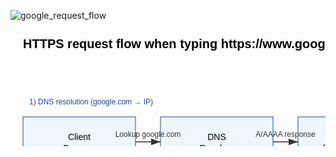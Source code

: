 ![google_request_flow](https://github.com/user-attachments/assets/270769e5-62bd-4e6b-be48-06a70fde395a)
<?xml version="1.0" ?>
<svg xmlns="http://www.w3.org/2000/svg" version="1.1" width="1400" height="520">
	<defs>
		<style type="text/css">
    .node { fill: #f9f9f9; stroke: #333; stroke-width: 1.5; rx: 10; ry: 10; }
    .node-accent { fill: #eef6ff; stroke: #1f4b99; }
    .node-sec { fill: #eefaf1; stroke: #1d7a46; }
    .title { font-size: 20px; font-family: Arial, sans-serif; font-weight: bold; }
    .label { font-size: 14px; font-family: Arial, sans-serif; }
    .small { font-size: 12px; font-family: Arial, sans-serif; fill: #333; }
    .arrow { stroke: #333; stroke-width: 1.5; marker-end: url(#arrowhead); fill: none; }
    .dashed { stroke-dasharray: 5,5; }
    .note { font-size: 12px; font-family: Arial, sans-serif; fill: #1f4b99; }
</style>
		<marker id="arrowhead" markerWidth="10" markerHeight="7" refX="10" refY="3.5" orient="auto">
			<polygon points="0 0, 10 3.5, 0 7" fill="#333"/>
		</marker>
	</defs>
	<text x="20" y="30" class="title">HTTPS request flow when typing https://www.google.com and pressing Enter</text>
	<rect x="20" y="140" width="180" height="80" class="node-accent"/>
	<text x="110.0" y="177.0" class="label" text-anchor="middle">Client</text>
	<text x="110.0" y="195.0" class="label" text-anchor="middle">Browser</text>
	<rect x="240" y="140" width="180" height="80" class="node-accent"/>
	<text x="330.0" y="177.0" class="label" text-anchor="middle">DNS</text>
	<text x="330.0" y="195.0" class="label" text-anchor="middle">Resolver</text>
	<rect x="460" y="140" width="180" height="80" class="node-accent"/>
	<text x="550.0" y="177.0" class="label" text-anchor="middle">Server IP</text>
	<text x="550.0" y="195.0" class="label" text-anchor="middle">(A/AAAA record)</text>
	<rect x="680" y="140" width="180" height="80" class="node-sec"/>
	<text x="770.0" y="177.0" class="label" text-anchor="middle">Network</text>
	<text x="770.0" y="195.0" class="label" text-anchor="middle">Firewall</text>
	<rect x="900" y="140" width="180" height="80" class="node-sec"/>
	<text x="990.0" y="177.0" class="label" text-anchor="middle">Load</text>
	<text x="990.0" y="195.0" class="label" text-anchor="middle">Balancer</text>
	<rect x="1120" y="140" width="180" height="80" class="node"/>
	<text x="1210.0" y="177.0" class="label" text-anchor="middle">Web Server</text>
	<text x="1210.0" y="195.0" class="label" text-anchor="middle">(HTTPS, :443)</text>
	<rect x="1340" y="140" width="180" height="80" class="node"/>
	<text x="1430.0" y="177.0" class="label" text-anchor="middle">Application</text>
	<text x="1430.0" y="195.0" class="label" text-anchor="middle">Server</text>
	<rect x="1560" y="140" width="180" height="80" class="node"/>
	<text x="1650.0" y="177.0" class="label" text-anchor="middle">Database</text>
	<text x="1650.0" y="195.0" class="label" text-anchor="middle">Cluster</text>
	<text x="30" y="120" class="note">1) DNS resolution (google.com → IP)</text>
	<text x="690" y="120" class="note">2) Encrypted HTTPS over TLS (port 443)</text>
	<text x="910" y="100" class="note">3) Firewall then Load Balancer routing</text>
	<text x="1130" y="120" class="note">4) Web → App → DB</text>
	<line x1="200" y1="180.0" x2="240" y2="180.0" class="arrow"/>
	<text x="220.0" y="172.0" class="small" text-anchor="middle">Lookup google.com</text>
	<line x1="420" y1="180.0" x2="460" y2="180.0" class="arrow"/>
	<text x="440.0" y="172.0" class="small" text-anchor="middle">A/AAAA response</text>
	<line x1="640" y1="180.0" x2="680" y2="180.0" class="arrow"/>
	<text x="660.0" y="172.0" class="small" text-anchor="middle">TCP SYN → :443</text>
	<line x1="860" y1="180.0" x2="900" y2="180.0" class="arrow"/>
	<text x="880.0" y="172.0" class="small" text-anchor="middle">Allowed traffic</text>
	<line x1="1080" y1="180.0" x2="1120" y2="180.0" class="arrow"/>
	<text x="1100.0" y="172.0" class="small" text-anchor="middle">Distributes request</text>
	<line x1="1300" y1="180.0" x2="1340" y2="180.0" class="arrow"/>
	<text x="1320.0" y="172.0" class="small" text-anchor="middle">Forward over HTTPS/TLS</text>
	<line x1="1520" y1="180.0" x2="1560" y2="180.0" class="arrow"/>
	<text x="1540.0" y="172.0" class="small" text-anchor="middle">SQL/query</text>
	<line x1="1560" y1="280.0" x2="1520" y2="280.0" class="arrow dashed"/>
	<text x="1540.0" y="272.0" class="small" text-anchor="middle">DB rows</text>
	<line x1="1340" y1="280.0" x2="1300" y2="280.0" class="arrow dashed"/>
	<text x="1320.0" y="272.0" class="small" text-anchor="middle">HTML/template</text>
	<line x1="1120" y1="280.0" x2="1080" y2="280.0" class="arrow dashed"/>
	<text x="1100.0" y="272.0" class="small" text-anchor="middle">HTTP 200 OK</text>
	<line x1="900" y1="280.0" x2="860" y2="280.0" class="arrow dashed"/>
	<text x="880.0" y="272.0" class="small" text-anchor="middle">TLS</text>
	<line x1="680" y1="280.0" x2="640" y2="280.0" class="arrow dashed"/>
	<text x="660.0" y="272.0" class="small" text-anchor="middle">Stateful FW</text>
	<line x1="460" y1="280.0" x2="420" y2="280.0" class="arrow dashed"/>
	<text x="440.0" y="272.0" class="small" text-anchor="middle">(no DNS here)</text>
	<line x1="240" y1="280.0" x2="200" y2="280.0" class="arrow dashed"/>
	<text x="220.0" y="272.0" class="small" text-anchor="middle">Decrypted in browser</text>
	<text x="990" y="260" class="small" text-anchor="middle">🔐 TLS encryption end-to-end (client ↔ LB/web/app)</text>
	<text x="990.0" y="240" class="small" text-anchor="middle">Port: 443 (HTTPS)</text>
	<text x="1390" y="510" class="small" text-anchor="end">© Request Flow Diagram</text>
</svg>
